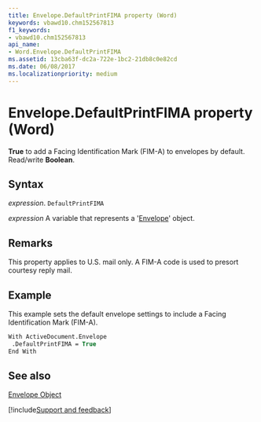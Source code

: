 ```yaml
---
title: Envelope.DefaultPrintFIMA property (Word)
keywords: vbawd10.chm152567813
f1_keywords:
- vbawd10.chm152567813
api_name:
- Word.Envelope.DefaultPrintFIMA
ms.assetid: 13cba63f-dc2a-722e-1bc2-21db8c0e82cd
ms.date: 06/08/2017
ms.localizationpriority: medium
---
```



# Envelope.DefaultPrintFIMA property (Word)

 **True** to add a Facing Identification Mark (FIM-A) to envelopes by default. Read/write **Boolean**.


## Syntax

_expression_. `DefaultPrintFIMA`

_expression_ A variable that represents a '[Envelope](Word.Envelope.md)' object.


## Remarks

This property applies to U.S. mail only. A FIM-A code is used to presort courtesy reply mail.


## Example

This example sets the default envelope settings to include a Facing Identification Mark (FIM-A).


```vb
With ActiveDocument.Envelope 
 .DefaultPrintFIMA = True 
End With
```


## See also


[Envelope Object](Word.Envelope.md)

[!include[Support and feedback](~/includes/feedback-boilerplate.md)]